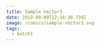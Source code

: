 ```yaml
---
title: Sample Vector3
date: 2019-09-09T12:34:30.739Z
image: /comics/sample-vector3.svg
tags:
  - batch1
---
```


